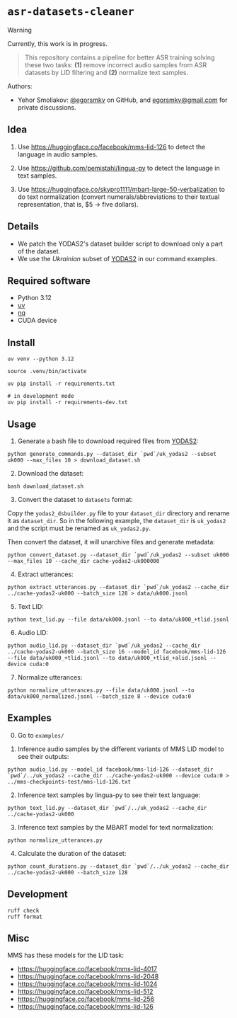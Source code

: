 # `asr-datasets-cleaner`

> [!WARNING]  
> Currently, this work is in progress.

> This repository contains a pipeline for better ASR training solving these two tasks: **(1)** remove incorrect audio samples from ASR datasets by LID filtering and **(2)** normalize text samples.

Authors:

- Yehor Smoliakov: [@egorsmkv][4] on GitHub, and <egorsmkv@gmail.com> for private discussions.

## Idea

1. Use https://huggingface.co/facebook/mms-lid-126 to detect the language in audio samples.

2. Use https://github.com/pemistahl/lingua-py to detect the language in text samples.

3. Use https://huggingface.co/skypro1111/mbart-large-50-verbalization to do text normalization 
(convert numerals/abbreviations to their textual representation, that is, $5 -> five dollars).

## Details

- We patch the YODAS2's dataset builder script to download only a part of the dataset.
- We use the *Ukrainian* subset of [YODAS2][1] in our command examples.

## Required software

- Python 3.12
- [uv][2]
- [nq][3]
- CUDA device

## Install

```shell
uv venv --python 3.12

source .venv/bin/activate

uv pip install -r requirements.txt

# in development mode
uv pip install -r requirements-dev.txt
```

## Usage

1. Generate a bash file to download required files from [YODAS2][1]:

```shell
python generate_commands.py --dataset_dir `pwd`/uk_yodas2 --subset uk000 --max_files 10 > download_dataset.sh
```

2. Download the dataset:

```shell
bash download_dataset.sh
```

3. Convert the dataset to `datasets` format:

Copy the `yodas2_dsbuilder.py` file to your `dataset_dir` directory and rename it as `dataset_dir`. So in the following example, the `dataset_dir` is `uk_yodas2` and the script must be renamed as `uk_yodas2.py`.

Then convert the dataset, it will unarchive files and generate metadata:

```shell
python convert_dataset.py --dataset_dir `pwd`/uk_yodas2 --subset uk000 --max_files 10 --cache_dir cache-yodas2-uk000000
```

4. Extract utterances:

```shell
python extract_utterances.py --dataset_dir `pwd`/uk_yodas2 --cache_dir ../cache-yodas2-uk000 --batch_size 128 > data/uk000.jsonl
```

5. Text LID:

```shell
python text_lid.py --file data/uk000.jsonl --to data/uk000_+tlid.jsonl
```

6. Audio LID:

```shell
python audio_lid.py --dataset_dir `pwd`/uk_yodas2 --cache_dir ../cache-yodas2-uk000 --batch_size 16 --model_id facebook/mms-lid-126 --file data/uk000_+tlid.jsonl --to data/uk000_+tlid_+alid.jsonl --device cuda:0
```

7. Normalize utterances:

```shell
python normalize_utterances.py --file data/uk000.jsonl --to data/uk000_normalized.jsonl --batch_size 8 --device cuda:0
```

## Examples

0. Go to `examples/`

1. Inference audio samples by the different variants of MMS LID model to see their outputs:

```shell
python audio_lid.py --model_id facebook/mms-lid-126 --dataset_dir `pwd`/../uk_yodas2 --cache_dir ../cache-yodas2-uk000 --device cuda:0 > ../mms-checkpoints-test/mms-lid-126.txt
```

2. Inference text samples by lingua-py to see their text language:

```shell
python text_lid.py --dataset_dir `pwd`/../uk_yodas2 --cache_dir ../cache-yodas2-uk000
```

3. Inference text samples by the MBART model for text normalization:

```shell
python normalize_utterances.py
```

4. Calculate the duration of the dataset:

```shell
python count_durations.py --dataset_dir `pwd`/../uk_yodas2 --cache_dir ../cache-yodas2-uk000 --batch_size 128
```

## Development

```shell
ruff check
ruff format
```

## Misc

MMS has these models for the LID task:

- https://huggingface.co/facebook/mms-lid-4017
- https://huggingface.co/facebook/mms-lid-2048
- https://huggingface.co/facebook/mms-lid-1024
- https://huggingface.co/facebook/mms-lid-512
- https://huggingface.co/facebook/mms-lid-256
- https://huggingface.co/facebook/mms-lid-126

[1]: https://huggingface.co/datasets/espnet/yodas2
[2]: https://github.com/astral-sh/uv
[3]: https://github.com/leahneukirchen/nq
[4]: https://github.com/egorsmkv
